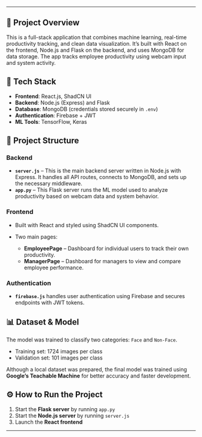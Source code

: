 
---

## 🔧 Project Overview

This is a full-stack application that combines machine learning, real-time productivity tracking, and clean data visualization. It’s built with React on the frontend, Node.js and Flask on the backend, and uses MongoDB for data storage. The app tracks employee productivity using webcam input and system activity.

## 🧠 Tech Stack

* **Frontend**: React.js, ShadCN UI
* **Backend**: Node.js (Express) and Flask
* **Database**: MongoDB (credentials stored securely in `.env`)
* **Authentication**: Firebase + JWT
* **ML Tools**: TensorFlow, Keras

## 📁 Project Structure

### Backend

* **`server.js`** – This is the main backend server written in Node.js with Express. It handles all API routes, connects to MongoDB, and sets up the necessary middleware.
* **`app.py`** – This Flask server runs the ML model used to analyze productivity based on webcam data and system behavior.

### Frontend

* Built with React and styled using ShadCN UI components.
* Two main pages:

  * **EmployeePage** – Dashboard for individual users to track their own productivity.
  * **ManagerPage** – Dashboard for managers to view and compare employee performance.

### Authentication

* **`firebase.js`** handles user authentication using Firebase and secures endpoints with JWT tokens.

## 📊 Dataset & Model

The model was trained to classify two categories: `Face` and `Non-Face`.

* Training set: 1724 images per class
* Validation set: 101 images per class

Although a local dataset was prepared, the final model was trained using **Google’s Teachable Machine** for better accuracy and faster development.

## ⚙️ How to Run the Project

1. Start the **Flask server** by running `app.py`
2. Start the **Node.js server** by running `server.js`
3. Launch the **React frontend**

---
